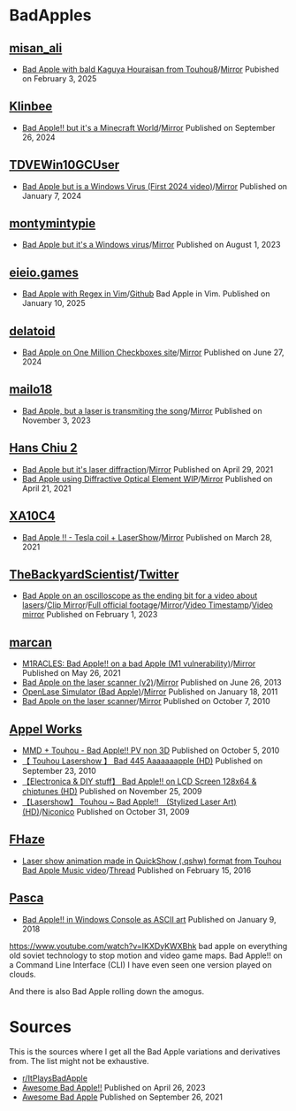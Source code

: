 # BadApples

## [misan_ali](https://www.tiktok.com/@misan_ali)
- [Bad Apple with bald Kaguya Houraisan from Touhou8](https://www.tiktok.com/@misan_ali/video/7466798468321856801)/[Mirror](https://www.youtube.com/watch?v=2nYZxMmlYe4) Pubished on February 3, 2025
## [Klinbee](https://www.youtube.com/@Klinbee)
- [Bad Apple!! but it's a Minecraft World](https://www.youtube.com/watch?v=RN3QW9SVnds)/[Mirror](https://www.youtube.com/watch?v=sdF9y3UFR58) Published on September 26, 2024
## [TDVEWin10GCUser](https://www.youtube.com/@TDVEWin10GCUser)
- [Bad Apple but is a Windows Virus (First 2024 video)](https://www.youtube.com/watch?v=eFSVK3B7yTs)/[Mirror](https://www.youtube.com/watch?v=kjTYVHcTA-E) Published on January 7, 2024
## [montymintypie](https://www.youtube.com/@montymintypie)
- [Bad Apple but it's a Windows virus](https://www.youtube.com/watch?v=EZpZwunMzuE)/[Mirror](https://www.youtube.com/watch?v=59ZUIo--uZ0) Published on August 1, 2023
## [eieio.games](https://eieio.games/)
- [Bad Apple with Regex in Vim](https://eieio.games/blog/bad-apple-with-regex-in-vim/)/[Github](https://github.com/nolenroyalty/vim-badapple) Bad Apple in Vim. Published on January 10, 2025
## [delatoid](https://x.com/delatoid)
- [Bad Apple on One Million Checkboxes site](https://x.com/delatoid/status/1806130369269580081)/[Mirror](https://www.youtube.com/watch?v=-ux6GKlkMt8) Published on June 27, 2024
## [mailo18](https://www.reddit.com/user/mailo18/)
- [Bad Apple, but a laser is transmiting the song](https://www.reddit.com/r/touhou/comments/17mk9yb/bad_apple_but_a_laser_is_transmiting_the_song/)/[Mirror](https://www.youtube.com/watch?v=vLC1KZ5u2pc&feature=youtu.be) Published on November 3, 2023
## [Hans Chiu 2](https://www.youtube.com/@hanschiu3d)
- [Bad Apple but it's laser diffraction](https://www.youtube.com/watch?v=3rBrQOcH6o0)/[Mirror](https://www.youtube.com/watch?v=j8P3HhXT0WI) Published on April 29, 2021
- [Bad Apple using Diffractive Optical Element WIP](https://www.youtube.com/watch?v=G_HDjA2D59E)/[Mirror](https://www.youtube.com/watch?v=CpaZAY6Z6MU) Published on April 21, 2021
## [XA10C4](https://www.youtube.com/@XA10C49876)
- [Bad Apple !! - Tesla coil + LaserShow](https://www.youtube.com/watch?v=nNC6aTSKiwk)/[Mirror](https://www.youtube.com/watch?v=yNQRabM6H10) Published on March 28, 2021
## [TheBackyardScientist](https://www.youtube.com/@TheBackyardScientist)/[Twitter](https://x.com/ChemicalKevy)
- [Bad Apple on an oscilloscope as the ending bit for a video about lasers](https://x.com/TouhouHijackLOL/status/1858267297414307863)/[Clip Mirror](https://files.catbox.moe/4gomjs.mp4)/[Full official footage](https://x.com/ChemicalKevy/status/1620995433870036993)/[Mirror](https://files.catbox.moe/1xtjtt.mp4)/[Video Timestamp](https://www.youtube.com/watch?v=SXeeRgEY2UE&t=660s)/[Video mirror](https://www.youtube.com/watch?v=7XiV2VmJTzw) Published on  February 1, 2023
## [marcan](https://www.youtube.com/@marcan42)
- [M1RACLES: Bad Apple!! on a bad Apple (M1 vulnerability)](https://www.youtube.com/watch?v=hLQKrEh6w7M)/[Mirror](https://www.youtube.com/watch?v=FD4W6q7IAh8) Published on May 26, 2021
- [Bad Apple on the laser scanner (v2)](https://www.youtube.com/watch?v=5A9Eh6D-K_g)/[Mirror](https://www.youtube.com/watch?v=d0XLWCG3bmY) Published on June 26, 2013
- [OpenLase Simulator (Bad Apple)](https://www.youtube.com/watch?v=H9rfNG0tqzs)/[Mirror](https://www.youtube.com/watch?v=q02aPmqkZ6M) Published on January 18, 2011
- [Bad Apple on the laser scanner](https://www.youtube.com/watch?v=uJaAYD0YT44)/[Mirror](https://www.youtube.com/watch?v=rSDfaxBS4To) Published on October 7, 2010
## [Appel Works](https://www.youtube.com/@AppelWorksC)
- [MMD + Touhou - Bad Apple!! PV non 3D](https://www.youtube.com/watch?v=7n13wZzPTgw) Published on October 5, 2010
- [【 Touhou Lasershow 】 Bad 445 Aaaaaaapple (HD)](https://www.youtube.com/watch?v=UkJ_9bBn-Hc) Published on September 23, 2010
- [【Electronica & DIY stuff】 Bad Apple!! on LCD Screen 128x64 & chiptunes (HD)](https://www.youtube.com/watch?v=FDBVCNdWQCk) Published on November 25, 2009
- [【Lasershow】 Touhou ~ Bad Apple!!　(Stylized Laser Art) (HD)](https://www.youtube.com/watch?v=nKavqWoifWA)/[Niconico](https://www.nicovideo.jp/watch/sm8853380) Published on October 31, 2009
## [FHaze](https://www.youtube.com/@FHaze7)
- [Laser show animation made in QuickShow (.qshw) format from Touhou Bad Apple Music video](https://www.youtube.com/watch?v=IqGk_c-6ML4)/[Thread](https://www.photonlexicon.com/forums/showthread.php/25192-QuickShow-Touhou-Bad-Apple) Published on February 15, 2016
## [Pasca](https://github.com/Pasc99)
- [Bad Apple!! in Windows Console as ASCII art](https://github.com/Pasc99/text2BAinWinConsole) Published on January 9, 2018


https://www.youtube.com/watch?v=IKXDyKWXBhk
bad apple on everything old soviet technology to stop motion and video game maps.
 Bad Apple!! on a Command Line Interface (CLI)
I have even seen one version played on clouds.

And there is also Bad Apple rolling down the amogus. 

# Sources
This is the sources where I get all the Bad Apple variations and derivatives from. The list might not be exhaustive.
- [r/ItPlaysBadApple](https://www.reddit.com/r/ItPlaysBadApple)
- [Awesome Bad Apple!!](https://github.com/oofdere/awesome-badapple) Published on April 26, 2023
- [Awesome Bad Apple](https://github.com/sortedcord/awesome-bad-apple) Published on September 26, 2021
